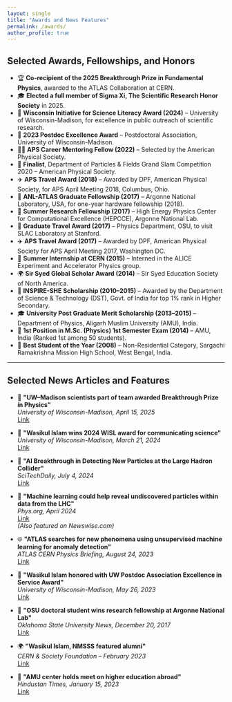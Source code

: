 ```yaml
---
layout: single
title: "Awards and News Features"
permalink: /awards/
author_profile: true
---
```


## Selected Awards, Fellowships, and Honors

- 🏆 **Co-recipient of the 2025 Breakthrough Prize in Fundamental Physics**, awarded to the ATLAS Collaboration at CERN.
- 🎓 **Elected a full member of Sigma Xi, The Scientific Research Honor Society** in 2025.  
- 🏅 **Wisconsin Initiative for Science Literacy Award (2024)** – University of Wisconsin-Madison, for excellence in public outreach of scientific research.
- 🥇 **2023 Postdoc Excellence Award** – Postdoctoral Association, University of Wisconsin-Madison.
- 👨‍🏫 **APS Career Mentoring Fellow (2022)** – Selected by the American Physical Society.
- 🥈 **Finalist**, Department of Particles & Fields Grand Slam Competition 2020 – American Physical Society.
- ✈️ **APS Travel Award (2018)** – Awarded by DPF, American Physical Society, for APS April Meeting 2018, Columbus, Ohio.
- 🧪 **ANL-ATLAS Graduate Fellowship (2017)** – Argonne National Laboratory, USA, for one-year hardware fellowship (2018).
- 🧬 **Summer Research Fellowship (2017)** – High Energy Physics Center for Computational Excellence (HEPCCE), Argonne National Lab.
- 🔬 **Graduate Travel Award (2017)** – Physics Department, OSU, to visit SLAC Laboratory at Stanford.
- ✈️ **APS Travel Award (2017)** – Awarded by DPF, American Physical Society for APS April Meeting 2017, Washington DC.
- 🔭 **Summer Internship at CERN (2015)** – Interned in the ALICE Experiment and Accelerator Physics group.
- 🌍 **Sir Syed Global Scholar Award (2014)** – Sir Syed Education Society of North America.
- 🧠 **INSPIRE-SHE Scholarship (2010–2015)** – Awarded by the Department of Science & Technology (DST), Govt. of India for top 1% rank in Higher Secondary.
- 🎓 **University Post Graduate Merit Scholarship (2013–2015)** – Department of Physics, Aligarh Muslim University (AMU), India.
- 🥇 **1st Position in M.Sc. (Physics) 1st Semester Exam (2014)** – AMU, India (Ranked 1st among 50 students).
- 🏅 **Best Student of the Year (2008)** – Non-Residential Category, Sargachi Ramakrishna Mission High School, West Bengal, India.

---

## Selected News Articles and Features

- 📰 **"UW–Madison scientists part of team awarded Breakthrough Prize in Physics"**  
  *University of Wisconsin-Madison, April 15, 2025*  
  [Link](https://www.physics.wisc.edu/2025/04/15/uw-madison-scientists-part-of-team-awarded-breakthrough-prize-in-physics)

- 📰 **"Wasikul Islam wins 2024 WISL award for communicating science"**  
  *University of Wisconsin-Madison, March 21, 2024*  
  [Link](https://www.physics.wisc.edu/2024/03/21/wasikul-islam-wins-2024-wisl-award-for-communicating-science)

- 🧠 **"AI Breakthrough in Detecting New Particles at the Large Hadron Collider"**  
  *SciTechDaily, July 4, 2024*  
  [Link](https://scitechdaily.com/ai-breakthrough-in-detecting-new-particles-at-the-large-hadron-collider)

- 🧠 **"Machine learning could help reveal undiscovered particles within data from the LHC"**  
  *Phys.org, April 2024*  
  [Link](https://phys.org/news/2024-04-machine-reveal-undiscovered-particles-large.html)  
  *(Also featured on Newswise.com)*

- 🌐 **"ATLAS searches for new phenomena using unsupervised machine learning for anomaly detection"**  
  *ATLAS CERN Physics Briefing, August 24, 2023*  
  [Link](https://atlas.cern/Updates/Briefing/Anomaly-Detection)

- 📰 **"Wasikul Islam honored with UW Postdoc Association Excellence in Service Award"**  
  *University of Wisconsin-Madison, May 26, 2023*  
  [Link](https://www.physics.wisc.edu/2023/05/26/wasikul-islam-honored-with-uw-postdoc-association-excellence-in-service-award)

- 📰 **"OSU doctoral student wins research fellowship at Argonne National Lab"**  
  *Oklahoma State University News, December 20, 2017*  
  [Link](https://news.okstate.edu/articles/communications/2017/osu-doctoral-student-wins-research-fellowship-argonne-national-lab.html)

- 🌍 **"Wasikul Islam, NMSSS featured alumni"**  
  *CERN & Society Foundation – February 2023*  
  [Link](https://www.linkedin.com/feed/update/urn:li:activity:7035902023447252992/)

- 📰 **"AMU center holds meet on higher education abroad"**  
  *Hindustan Times, January 15, 2023*  
  [Link](https://www.hindustantimes.com/cities/others/amu-centre-holds-meet-on-higher-education-abroad-101673724067530.html)
